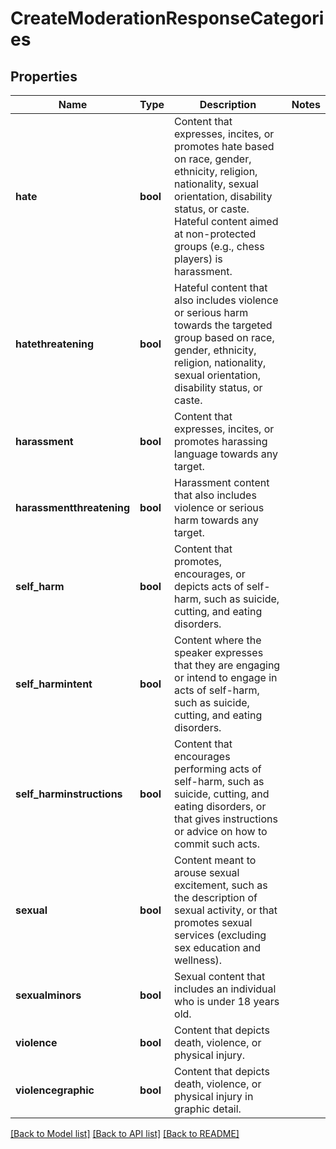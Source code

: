 # CreateModerationResponseCategories

## Properties
Name | Type | Description | Notes
------------ | ------------- | ------------- | -------------
**hate** | **bool** | Content that expresses, incites, or promotes hate based on race, gender, ethnicity, religion, nationality, sexual orientation, disability status, or caste. Hateful content aimed at non-protected groups (e.g., chess players) is harassment. | 
**hatethreatening** | **bool** | Hateful content that also includes violence or serious harm towards the targeted group based on race, gender, ethnicity, religion, nationality, sexual orientation, disability status, or caste. | 
**harassment** | **bool** | Content that expresses, incites, or promotes harassing language towards any target. | 
**harassmentthreatening** | **bool** | Harassment content that also includes violence or serious harm towards any target. | 
**self_harm** | **bool** | Content that promotes, encourages, or depicts acts of self-harm, such as suicide, cutting, and eating disorders. | 
**self_harmintent** | **bool** | Content where the speaker expresses that they are engaging or intend to engage in acts of self-harm, such as suicide, cutting, and eating disorders. | 
**self_harminstructions** | **bool** | Content that encourages performing acts of self-harm, such as suicide, cutting, and eating disorders, or that gives instructions or advice on how to commit such acts. | 
**sexual** | **bool** | Content meant to arouse sexual excitement, such as the description of sexual activity, or that promotes sexual services (excluding sex education and wellness). | 
**sexualminors** | **bool** | Sexual content that includes an individual who is under 18 years old. | 
**violence** | **bool** | Content that depicts death, violence, or physical injury. | 
**violencegraphic** | **bool** | Content that depicts death, violence, or physical injury in graphic detail. | 

[[Back to Model list]](../README.md#documentation-for-models) [[Back to API list]](../README.md#documentation-for-api-endpoints) [[Back to README]](../README.md)

